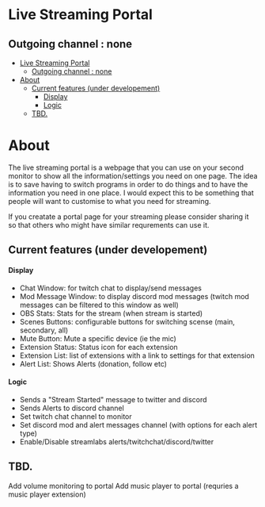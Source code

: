 # Live Streaming Portal
## Outgoing channel : none
- [Live Streaming Portal](#live-streaming-portal)
  - [Outgoing channel : none](#outgoing-channel--none)
- [About](#about)
  - [Current features (under developement)](#current-features-under-developement)
      - [Display](#display)
      - [Logic](#logic)
  - [TBD.](#tbd)
# About
The live streaming portal is a webpage that you can use on your second monitor to show all the information/settings you need on one page. The idea is to save having to switch programs in order to do things and to have the information you need in one place.
I would expect this to be something that people will want to customise to what you need for streaming. 

If you creatate a portal page for your streaming please consider sharing it so that others who might have similar requrements can use it.

## Current features (under developement)
#### Display
- Chat Window: for twitch chat to display/send messages
- Mod Message Window: to display discord mod messages (twitch mod messages can be filtered to this window as well)
- OBS Stats: Stats for the stream (when stream is started)
- Scenes Buttons: configurable buttons for switching scense (main, secondary, all)
- Mute Button: Mute a specific device (ie the mic)
- Extension Status: Status icon for each extension
- Extension List: list of extensions with a link to settings for that extension
- Alert List: Shows Alerts (donation, follow etc)
#### Logic
- Sends a "Stream Started" message to twitter and discord
- Sends Alerts to discord channel
- Set twitch chat channel to monitor
- Set discord mod and alert messages channel (with options for each alert type)
- Enable/Disable streamlabs alerts/twitchchat/discord/twitter

## TBD.
Add volume monitoring to portal
Add music player to portal (requries a music player extension)
